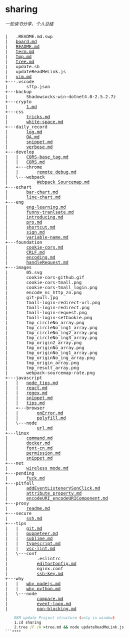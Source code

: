 # sharing
*一些读书分享，个人总结*

### 

<!-- START_PROJECT_STRUCTURE -->
<pre>
|   .README.md.swp
|   <a href="./board.md">board.md</a>
|   <a href="./README.md">README.md</a>
|   <a href="./term.md">term.md</a>
|   <a href="./tmp.md">tmp.md</a>
|   <a href="./tree.md">tree.md</a>
|   update.sh
|   updateReadMeLink.js
|   <a href="./vim.md">vim.md</a>
+---.vscode
|       sftp.json
+---backup
|       Shadowsocks-win-dotnet4.0-2.5.2.7z
+---crypto
|       <a href="./crypto/1.md">1.md</a>
+---css
|       <a href="./css/tricks.md">tricks.md</a>
|       <a href="./css/white-space.md">white-space.md</a>
+---daily_record
|       <a href="./daily_record/log.md">log.md</a>
|       <a href="./daily_record/QA.md">QA.md</a>
|       <a href="./daily_record/snippet.md">snippet.md</a>
|       <a href="./daily_record/verbose.md">verbose.md</a>
+---develop
|   |   <a href="./develop/CORS-base_tag.md">CORS-base_tag.md</a>
|   |   <a href="./develop/CORS.md">CORS.md</a>
|   +---chrome
|   |       <a href="./develop/chrome/remote debug.md">remote debug.md</a>
|   \---webpack
|           <a href="./develop/webpack/Webpack Sourcemap.md">Webpack Sourcemap.md</a>
+---echart
|       <a href="./echart/bar-chart.md">bar-chart.md</a>
|       <a href="./echart/line-chart.md">line-chart.md</a>
+---eng
|       <a href="./eng/eng-learning.md">eng-learning.md</a>
|       <a href="./eng/funny-tranlsate.md">funny-tranlsate.md</a>
|       <a href="./eng/introducing.md">introducing.md</a>
|       <a href="./eng/pro.md">pro.md</a>
|       <a href="./eng/shortcut.md">shortcut.md</a>
|       <a href="./eng/sign.md">sign.md</a>
|       <a href="./eng/variable-name.md">variable-name.md</a>
+---foundation
|       <a href="./foundation/cookie-cors.md">cookie-cors.md</a>
|       <a href="./foundation/CRLF.md">CRLF.md</a>
|       <a href="./foundation/encoding.md">encoding.md</a>
|       <a href="./foundation/handleRequest.md">handleRequest.md</a>
+---images
|       05.svg
|       cookie-cors-github.gif
|       cookie-cors-tmall.png
|       cookie-cors-tmall_login.png
|       encode_nc_http_zn.png
|       git-pull.jpg
|       tmall-login-redirect-url.png
|       tmall-login-redirect.png
|       tmall-login-request.png
|       tmall-login-setCookie.png
|       tmp_circleNo_array.png
|       tmp_circleNo_ing1_array.png
|       tmp_circleNo_ing2_array.png
|       tmp_circleNo_ing3_array.png
|       tmp_origin2_array.png
|       tmp_originNo_array.png
|       tmp_originNo_ing1_array.png
|       tmp_originNo_ing_array.png
|       tmp_origin_array.png
|       tmp_result_array.png
|       webpack-sourcemap-rate.png
+---javascript
|   |   <a href="./javascript/node_tips.md">node_tips.md</a>
|   |   <a href="./javascript/react.md">react.md</a>
|   |   <a href="./javascript/regex.md">regex.md</a>
|   |   <a href="./javascript/snippet.md">snippet.md</a>
|   |   <a href="./javascript/tips.md">tips.md</a>
|   +---browser
|   |       <a href="./javascript/browser/onError.md">onError.md</a>
|   |       <a href="./javascript/browser/polyfill.md">polyfill.md</a>
|   \---node
|           <a href="./javascript/node/url.md">url.md</a>
+---linux
|       <a href="./linux/command.md">command.md</a>
|       <a href="./linux/docker.md">docker.md</a>
|       <a href="./linux/font-cn.md">font-cn.md</a>
|       <a href="./linux/permission.md">permission.md</a>
|       <a href="./linux/snippet.md">snippet.md</a>
+---net
|       <a href="./net/wireless mode.md">wireless mode.md</a>
+---pending
|       <a href="./pending/fuck.md">fuck.md</a>
+---pitfall
|       <a href="./pitfall/addEventListenerVSonClick.md">addEventListenerVSonClick.md</a>
|       <a href="./pitfall/attribute_property.md">attribute_property.md</a>
|       <a href="./pitfall/encodeURI_encodeURIComponent.md">encodeURI_encodeURIComponent.md</a>
+---proxy
|       <a href="./proxy/readme.md">readme.md</a>
+---secure
|       <a href="./secure/ssh.md">ssh.md</a>
+---tips
|   |   <a href="./tips/git.md">git.md</a>
|   |   <a href="./tips/puppeteer.md">puppeteer.md</a>
|   |   <a href="./tips/sublime.md">sublime.md</a>
|   |   <a href="./tips/typescript.md">typescript.md</a>
|   |   <a href="./tips/vsc-lint.md">vsc-lint.md</a>
|   \---conf
|           .eslintrc
|           <a href="./tips/conf/editorConfig.md">editorConfig.md</a>
|           nginx.conf
|           <a href="./tips/conf/ssh-key.md">ssh-key.md</a>
+---why
|   |   <a href="./why/why nodejs.md">why nodejs.md</a>
|   |   <a href="./why/why python.md">why python.md</a>
|   \---node
|           <a href="./why/node/compare.md">compare.md</a>
|           <a href="./why/node/event-loop.md">event-loop.md</a>
|           <a href="./why/node/non-blocking.md">non-blocking.md</a>
</pre>
<!-- END_PROJECT_STRUCTURE -->



```bat
    REM update Project structure (only in window)
    1.cd sharing
    2.tree /F /A >tree.md && node updateReadMeLink.js
```****
